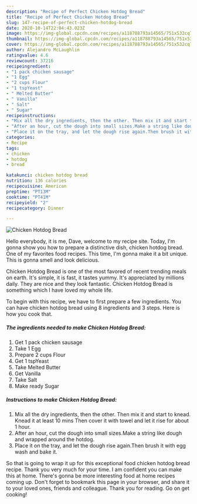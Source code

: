 ```yaml
---
description: "Recipe of Perfect Chicken Hotdog Bread"
title: "Recipe of Perfect Chicken Hotdog Bread"
slug: 147-recipe-of-perfect-chicken-hotdog-bread
date: 2020-10-14T22:04:43.023Z
image: https://img-global.cpcdn.com/recipes/a118788793a14565/751x532cq70/chicken-hotdog-bread-recipe-main-photo.jpg
thumbnail: https://img-global.cpcdn.com/recipes/a118788793a14565/751x532cq70/chicken-hotdog-bread-recipe-main-photo.jpg
cover: https://img-global.cpcdn.com/recipes/a118788793a14565/751x532cq70/chicken-hotdog-bread-recipe-main-photo.jpg
author: Alejandro McLaughlin
ratingvalue: 4.6
reviewcount: 37216
recipeingredient:
- "1 pack chicken sausage"
- "1 Egg"
- "2 cups Flour"
- "1 tspYeast"
- " Melted Butter"
- " Vanilla"
- " Salt"
- " Sugar"
recipeinstructions:
- "Mix all the dry ingredients, then the other. Then mix it and start to knead. Knead it at least 10 mins Then cover it with towel and let it rise for about 1 hour."
- "After an hour, cut the dough into small sizes.Make a string like dough and wrapped around the hotdog."
- "Place it on the tray, and let the dough rise again.Then brush it with egg wash and bake it."
categories:
- Recipe
tags:
- chicken
- hotdog
- bread

katakunci: chicken hotdog bread 
nutrition: 136 calories
recipecuisine: American
preptime: "PT13M"
cooktime: "PT41M"
recipeyield: "2"
recipecategory: Dinner

---
```



![Chicken Hotdog Bread](https://img-global.cpcdn.com/recipes/a118788793a14565/751x532cq70/chicken-hotdog-bread-recipe-main-photo.jpg)

Hello everybody, it is me, Dave, welcome to my recipe site. Today, I'm gonna show you how to prepare a distinctive dish, chicken hotdog bread. One of my favorites food recipes. This time, I'm gonna make it a bit unique. This is gonna smell and look delicious.

Chicken Hotdog Bread is one of the most favored of recent trending meals on earth. It's simple, it is fast, it tastes yummy. It's appreciated by millions daily. They are nice and they look fantastic. Chicken Hotdog Bread is something which I have loved my whole life.




To begin with this recipe, we have to first prepare a few ingredients. You can have chicken hotdog bread using 8 ingredients and 3 steps. Here is how you cook that.

<!--inarticleads1-->

##### The ingredients needed to make Chicken Hotdog Bread:

1. Get 1 pack chicken sausage
1. Take 1 Egg
1. Prepare 2 cups Flour
1. Get 1 tspYeast
1. Take  Melted Butter
1. Get  Vanilla
1. Take  Salt
1. Make ready  Sugar




<!--inarticleads2-->

##### Instructions to make Chicken Hotdog Bread:

1. Mix all the dry ingredients, then the other. Then mix it and start to knead. Knead it at least 10 mins Then cover it with towel and let it rise for about 1 hour.
1. After an hour, cut the dough into small sizes.Make a string like dough and wrapped around the hotdog.
1. Place it on the tray, and let the dough rise again.Then brush it with egg wash and bake it.




So that is going to wrap it up for this exceptional food chicken hotdog bread recipe. Thank you very much for your time. I am confident you can make this at home. There's gonna be more interesting food at home recipes coming up. Don't forget to bookmark this page in your browser, and share it to your loved ones, friends and colleague. Thank you for reading. Go on get cooking!
